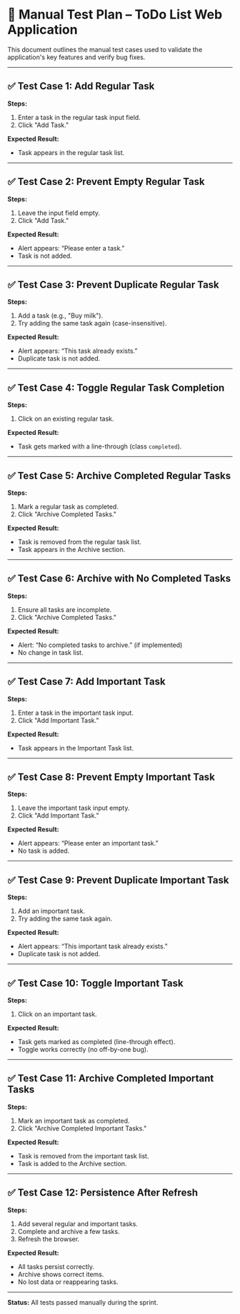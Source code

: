 # 🧪 Manual Test Plan – ToDo List Web Application

This document outlines the manual test cases used to validate the application's key features and verify bug fixes.

---

## ✅ Test Case 1: Add Regular Task

**Steps:**
1. Enter a task in the regular task input field.
2. Click "Add Task."

**Expected Result:**
- Task appears in the regular task list.

---

## ✅ Test Case 2: Prevent Empty Regular Task

**Steps:**
1. Leave the input field empty.
2. Click "Add Task."

**Expected Result:**
- Alert appears: “Please enter a task.”
- Task is not added.

---

## ✅ Test Case 3: Prevent Duplicate Regular Task

**Steps:**
1. Add a task (e.g., "Buy milk").
2. Try adding the same task again (case-insensitive).

**Expected Result:**
- Alert appears: “This task already exists.”
- Duplicate task is not added.

---

## ✅ Test Case 4: Toggle Regular Task Completion

**Steps:**
1. Click on an existing regular task.

**Expected Result:**
- Task gets marked with a line-through (class `completed`).

---

## ✅ Test Case 5: Archive Completed Regular Tasks

**Steps:**
1. Mark a regular task as completed.
2. Click "Archive Completed Tasks."

**Expected Result:**
- Task is removed from the regular task list.
- Task appears in the Archive section.

---

## ✅ Test Case 6: Archive with No Completed Tasks

**Steps:**
1. Ensure all tasks are incomplete.
2. Click "Archive Completed Tasks."

**Expected Result:**
- Alert: “No completed tasks to archive.” (if implemented)
- No change in task list.

---

## ✅ Test Case 7: Add Important Task

**Steps:**
1. Enter a task in the important task input.
2. Click "Add Important Task."

**Expected Result:**
- Task appears in the Important Task list.

---

## ✅ Test Case 8: Prevent Empty Important Task

**Steps:**
1. Leave the important task input empty.
2. Click "Add Important Task."

**Expected Result:**
- Alert appears: “Please enter an important task.”
- No task is added.

---

## ✅ Test Case 9: Prevent Duplicate Important Task

**Steps:**
1. Add an important task.
2. Try adding the same task again.

**Expected Result:**
- Alert appears: “This important task already exists.”
- Duplicate task is not added.

---

## ✅ Test Case 10: Toggle Important Task

**Steps:**
1. Click on an important task.

**Expected Result:**
- Task gets marked as completed (line-through effect).
- Toggle works correctly (no off-by-one bug).

---

## ✅ Test Case 11: Archive Completed Important Tasks

**Steps:**
1. Mark an important task as completed.
2. Click "Archive Completed Important Tasks."

**Expected Result:**
- Task is removed from the important task list.
- Task is added to the Archive section.

---

## ✅ Test Case 12: Persistence After Refresh

**Steps:**
1. Add several regular and important tasks.
2. Complete and archive a few tasks.
3. Refresh the browser.

**Expected Result:**
- All tasks persist correctly.
- Archive shows correct items.
- No lost data or reappearing tasks.

---

**Status:** All tests passed manually during the sprint.
